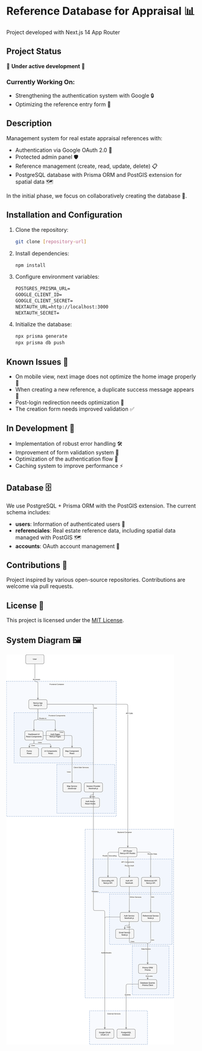 # Reference Database for Appraisal 📊
Project developed with Next.js 14 App Router

## Project Status
🚧 **Under active development** 🚧

### Currently Working On:
- Strengthening the authentication system with Google 🔒
- Optimizing the reference entry form 📝

## Description
Management system for real estate appraisal references with:
- Authentication via Google OAuth 2.0 🔐
- Protected admin panel 🛡️
- Reference management (create, read, update, delete) 📋
- PostgreSQL database with Prisma ORM and PostGIS extension for spatial data 🗺️

In the initial phase, we focus on collaboratively creating the database 🤝.

## Installation and Configuration

1. Clone the repository:
    ```bash
    git clone [repository-url]
    ```

2. Install dependencies:
    ```bash
    npm install
    ```

3. Configure environment variables:
    ```
    POSTGRES_PRISMA_URL=
    GOOGLE_CLIENT_ID=
    GOOGLE_CLIENT_SECRET=
    NEXTAUTH_URL=http://localhost:3000
    NEXTAUTH_SECRET=
    ```

4. Initialize the database:
    ```bash
    npx prisma generate
    npx prisma db push
    ```

## Known Issues 🐛
- On mobile view, next image does not optimize the home image properly 📱
- When creating a new reference, a duplicate success message appears 📨
- Post-login redirection needs optimization 🔄
- The creation form needs improved validation ✅

## In Development 🚀
- Implementation of robust error handling 🛠️
- Improvement of form validation system 📝
- Optimization of the authentication flow 🔄
- Caching system to improve performance ⚡

## Database 🗄️
We use PostgreSQL + Prisma ORM with the PostGIS extension. The current schema includes:
- **users**: Information of authenticated users 👤
- **referenciales**: Real estate reference data, including spatial data managed with PostGIS 🗺️
- **accounts**: OAuth account management 🔐

## Contributions 🤝
Project inspired by various open-source repositories. Contributions are welcome via pull requests.

## License 📄
This project is licensed under the [MIT License](https://opensource.org/licenses/MIT).

## System Diagram 🖼️
![System Diagram](public/images/diagrama_sistema.png)
